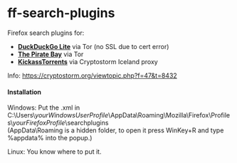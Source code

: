 # ff-search-plugins
Firefox search plugins for:

* **[DuckDuckGo Lite](http://3g2upl4pq6kufc4m.onion/lite/)** via Tor (no SSL due to cert error)
* **[The Pirate Bay](http://uj3wazyk5u4hnvtk.onion/)** via Tor
* **[KickassTorrents](https://cryptostorm.org:8082/)** via Cryptostorm Iceland proxy

Info: https://cryptostorm.org/viewtopic.php?f=47&t=8432

#### Installation

Windows: Put the .xml in C:\Users\\_yourWindowsUserProfile_\AppData\Roaming\Mozilla\Firefox\Profiles\\_yourFirefoxProfile_\searchplugins  
(AppData\Roaming is a hidden folder, to open it press WinKey+R and type %appdata% into the popup.)

Linux: You know where to put it.
